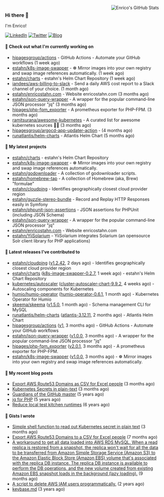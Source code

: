<img alt="Enrico's GitHub Stats" align="right" src="https://github-readme-stats.vercel.app/api?username=estahn&show_icons=true&theme=default&hide_title=true" />

### Hi there 👋

I'm Enrico!

<a href="https://linkedin.com/in/enricostahn"><img src="https://img.shields.io/badge/LinkedIn--_.svg?style=social&logo=linkedin" alt="LinkedIn"></a>
<a href="http://twitter.com/estahn"><img src="https://img.shields.io/badge/Twitter--_.svg?style=social&logo=twitter" alt="Twitter"></a>
<a href="https://enricotahn.com"><img src="https://img.shields.io/badge/Blog--_.svg?style=social&logo=blog" alt="Blog"></a>

#### 👷 Check out what I'm currently working on

- [hipagesgroup/actions](https://github.com/hipagesgroup/actions) - GitHub Actions - Automate your GitHub workflows (1 week ago)
- [estahn/k8s-image-swapper](https://github.com/estahn/k8s-image-swapper) - :wheel_of_dharma: Mirror images into your own registry and swap image references automatically. (1 week ago)
- [estahn/charts](https://github.com/estahn/charts) - estahn&#39;s Helm Chart Repository (1 week ago)
- [iandees/aws-billing-to-slack](https://github.com/iandees/aws-billing-to-slack) - Send a daily AWS cost report to a Slack channel of your choice. (1 month ago)
- [estahn/enricostahn.com](https://github.com/estahn/enricostahn.com) - Website enricostahn.com (3 months ago)
- [estahn/json-query-wrapper](https://github.com/estahn/json-query-wrapper) - A wrapper for the popular command-line JSON processor &#34;jq&#34; (3 months ago)
- [hipages/php-fpm_exporter](https://github.com/hipages/php-fpm_exporter) - A prometheus exporter for PHP-FPM. (3 months ago)
- [ramitsurana/awesome-kubernetes](https://github.com/ramitsurana/awesome-kubernetes) - A curated list for awesome kubernetes sources :ship::tada: (3 months ago)
- [hipagesgroup/argocd-app-updater-action](https://github.com/hipagesgroup/argocd-app-updater-action) -  (4 months ago)
- [runatlantis/helm-charts](https://github.com/runatlantis/helm-charts) - Atlantis Helm Chart (5 months ago)

#### 🌱 My latest projects

- [estahn/charts](https://github.com/estahn/charts) - estahn&#39;s Helm Chart Repository
- [estahn/k8s-image-swapper](https://github.com/estahn/k8s-image-swapper) - :wheel_of_dharma: Mirror images into your own registry and swap image references automatically.
- [estahn/godownloader](https://github.com/estahn/godownloader) - A collection of godownloader scripts.
- [estahn/homebrew-tap](https://github.com/estahn/homebrew-tap) - A collection of Homebrew (aka, Brew) &#34;formulae&#34;
- [estahn/cloudping](https://github.com/estahn/cloudping) - Identifies geographically closest cloud provider region
- [estahn/guzzle-stereo-bundle](https://github.com/estahn/guzzle-stereo-bundle) - Record and Replay HTTP Responses easily in Symfony
- [estahn/phpunit-json-assertions](https://github.com/estahn/phpunit-json-assertions) - JSON assertions for PHPUnit (including JSON Schema)
- [estahn/json-query-wrapper](https://github.com/estahn/json-query-wrapper) - A wrapper for the popular command-line JSON processor &#34;jq&#34;
- [estahn/enricostahn.com](https://github.com/estahn/enricostahn.com) - Website enricostahn.com
- [estahn/YiiSolarium](https://github.com/estahn/YiiSolarium) - YiiSolarium integrates Solarium (an opensource Solr client library for PHP applications)

#### 🔭 Latest releases I've contributed to

- [estahn/cloudping](https://github.com/estahn/cloudping) ([v1.2.42](https://github.com/estahn/cloudping/releases/tag/v1.2.42), 2 days ago) - Identifies geographically closest cloud provider region
- [estahn/charts](https://github.com/estahn/charts) ([k8s-image-swapper-0.2.7](https://github.com/estahn/charts/releases/tag/k8s-image-swapper-0.2.7), 1 week ago) - estahn&#39;s Helm Chart Repository
- [kubernetes/autoscaler](https://github.com/kubernetes/autoscaler) ([cluster-autoscaler-chart-9.9.2](https://github.com/kubernetes/autoscaler/releases/tag/cluster-autoscaler-chart-9.9.2), 4 weeks ago) - Autoscaling components for Kubernetes
- [humio/humio-operator](https://github.com/humio/humio-operator) ([humio-operator-0.6.1](https://github.com/humio/humio-operator/releases/tag/humio-operator-0.6.1), 1 month ago) - Kubernetes Operator for Humio
- [skeema/skeema](https://github.com/skeema/skeema) ([v1.5.0](https://github.com/skeema/skeema/releases/tag/v1.5.0), 1 month ago) - Schema management CLI for MySQL
- [runatlantis/helm-charts](https://github.com/runatlantis/helm-charts) ([atlantis-3.12.11](https://github.com/runatlantis/helm-charts/releases/tag/atlantis-3.12.11), 2 months ago) - Atlantis Helm Chart
- [hipagesgroup/actions](https://github.com/hipagesgroup/actions) ([v1](https://github.com/hipagesgroup/actions/releases/tag/v1), 3 months ago) - GitHub Actions - Automate your GitHub workflows
- [estahn/json-query-wrapper](https://github.com/estahn/json-query-wrapper) ([v1.0.0](https://github.com/estahn/json-query-wrapper/releases/tag/v1.0.0), 3 months ago) - A wrapper for the popular command-line JSON processor &#34;jq&#34;
- [hipages/php-fpm_exporter](https://github.com/hipages/php-fpm_exporter) ([v2.0.1](https://github.com/hipages/php-fpm_exporter/releases/tag/v2.0.1), 3 months ago) - A prometheus exporter for PHP-FPM.
- [estahn/k8s-image-swapper](https://github.com/estahn/k8s-image-swapper) ([v1.0.0](https://github.com/estahn/k8s-image-swapper/releases/tag/v1.0.0), 3 months ago) - :wheel_of_dharma: Mirror images into your own registry and swap image references automatically.

#### 📜 My recent blog posts

- [Export AWS Route53 Domains as CSV for Excel people](https://enricostahn.com/post/export-route53-domains-to-csv/) (3 months ago)
- [Kubernetes Secrets in plain-text](https://enricostahn.com/post/kubernetes-secrets-in-plaintext/) (3 months ago)
- [Guardians of the GitHub master](https://enricostahn.com/post/2016-03-27-guardians-of-the-github-master/) (5 years ago)
- [jq for PHP](https://enricostahn.com/post/2016-03-05-jq-for-php/) (5 years ago)
- [Reduce local test kitchen runtimes](https://enricostahn.com/post/2015-03-17-reduce-local-test-kitchen-runtimes/) (6 years ago)

#### 📓 Gists I wrote

- [Simple shell function to read out Kubernetes secret in plain text](https://gist.github.com/6b8cfac387ffacc8738cbe2ffb675932) (3 months ago)
- [Export AWS Route53 Domains to a CSV for Excel people](https://gist.github.com/33ee9f0ecede6416a168489a7a24ee24) (7 months ago)
- [A workaround to get all data loaded into AWS RDS MySQL. When a read replica is restored from a snapshot, the replica won&#39;t wait for all the data to be transferred from Amazon Simple Storage Service (Amazon S3) to the Amazon Elastic Block Store (Amazon EBS) volume that&#39;s associated with the replica DB instance. The replica DB instance is available to perform the DB operations, and the new volume created from existing Amazon EBS snapshot loads in the background (lazy loading).](https://gist.github.com/8f829cec789ebe5800e99d2dc83ead1b) (9 months ago)
- [A script to delete AWS IAM users programmatically.](https://gist.github.com/b93d19f117a1b0cca90bc4567770c042) (2 years ago)
- [keybase.md](https://gist.github.com/0cdc98675842cd56b573eb431a6bf961) (3 years ago)
